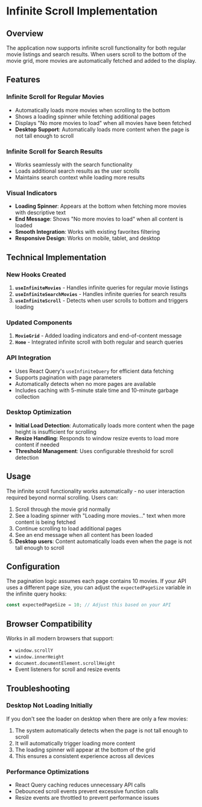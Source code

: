 # Infinite Scroll Implementation

## Overview
The application now supports infinite scroll functionality for both regular movie listings and search results. When users scroll to the bottom of the movie grid, more movies are automatically fetched and added to the display.

## Features

### Infinite Scroll for Regular Movies
- Automatically loads more movies when scrolling to the bottom
- Shows a loading spinner while fetching additional pages
- Displays "No more movies to load" when all movies have been fetched
- **Desktop Support**: Automatically loads more content when the page is not tall enough to scroll

### Infinite Scroll for Search Results
- Works seamlessly with the search functionality
- Loads additional search results as the user scrolls
- Maintains search context while loading more results

### Visual Indicators
- **Loading Spinner**: Appears at the bottom when fetching more movies with descriptive text
- **End Message**: Shows "No more movies to load" when all content is loaded
- **Smooth Integration**: Works with existing favorites filtering
- **Responsive Design**: Works on mobile, tablet, and desktop

## Technical Implementation

### New Hooks Created
1. **`useInfiniteMovies`** - Handles infinite queries for regular movie listings
2. **`useInfiniteSearchMovies`** - Handles infinite queries for search results
3. **`useInfiniteScroll`** - Detects when user scrolls to bottom and triggers loading

### Updated Components
1. **`MovieGrid`** - Added loading indicators and end-of-content message
2. **`Home`** - Integrated infinite scroll with both regular and search queries

### API Integration
- Uses React Query's `useInfiniteQuery` for efficient data fetching
- Supports pagination with page parameters
- Automatically detects when no more pages are available
- Includes caching with 5-minute stale time and 10-minute garbage collection

### Desktop Optimization
- **Initial Load Detection**: Automatically loads more content when the page height is insufficient for scrolling
- **Resize Handling**: Responds to window resize events to load more content if needed
- **Threshold Management**: Uses configurable threshold for scroll detection

## Usage
The infinite scroll functionality works automatically - no user interaction required beyond normal scrolling. Users can:

1. Scroll through the movie grid normally
2. See a loading spinner with "Loading more movies..." text when more content is being fetched
3. Continue scrolling to load additional pages
4. See an end message when all content has been loaded
5. **Desktop users**: Content automatically loads even when the page is not tall enough to scroll

## Configuration
The pagination logic assumes each page contains 10 movies. If your API uses a different page size, you can adjust the `expectedPageSize` variable in the infinite query hooks:

```typescript
const expectedPageSize = 10; // Adjust this based on your API
```

## Browser Compatibility
Works in all modern browsers that support:
- `window.scrollY`
- `window.innerHeight`
- `document.documentElement.scrollHeight`
- Event listeners for scroll and resize events

## Troubleshooting

### Desktop Not Loading Initially
If you don't see the loader on desktop when there are only a few movies:
1. The system automatically detects when the page is not tall enough to scroll
2. It will automatically trigger loading more content
3. The loading spinner will appear at the bottom of the grid
4. This ensures a consistent experience across all devices

### Performance Optimizations
- React Query caching reduces unnecessary API calls
- Debounced scroll events prevent excessive function calls
- Resize events are throttled to prevent performance issues
